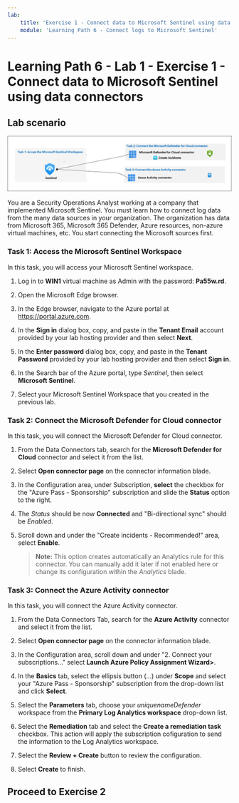```yaml
---
lab:
    title: 'Exercise 1 - Connect data to Microsoft Sentinel using data connectors'
    module: 'Learning Path 6 - Connect logs to Microsoft Sentinel'
---
```


# Learning Path 6 - Lab 1 - Exercise 1 - Connect data to Microsoft Sentinel using data connectors

## Lab scenario

![Lab overview.](../Media/SC-200-Lab_Diagrams_Mod6_L1_Ex1.png)

You are a Security Operations Analyst working at a company that implemented Microsoft Sentinel. You must learn how to connect log data from the many data sources in your organization. The organization has data from Microsoft 365, Microsoft 365 Defender, Azure resources, non-azure virtual machines, etc. You start connecting the Microsoft sources first.


### Task 1: Access the Microsoft Sentinel Workspace

In this task, you will access your Microsoft Sentinel workspace.

1. Log in to **WIN1** virtual machine as Admin with the password: **Pa55w.rd**.  

1. Open the Microsoft Edge browser.

1. In the Edge browser, navigate to the Azure portal at https://portal.azure.com.

1. In the **Sign in** dialog box, copy, and paste in the **Tenant Email** account provided by your lab hosting provider and then select **Next**.

1. In the **Enter password** dialog box, copy, and paste in the **Tenant Password** provided by your lab hosting provider and then select **Sign in**.

1. In the Search bar of the Azure portal, type *Sentinel*, then select **Microsoft Sentinel**.

1. Select your Microsoft Sentinel Workspace that you created in the previous lab.


### Task 2: Connect the Microsoft Defender for Cloud connector

In this task, you will connect the Microsoft Defender for Cloud connector.

1. From the Data Connectors tab, search for the **Microsoft Defender for Cloud** connector and select it from the list.

1. Select **Open connector page** on the connector information blade.

1. In the Configuration area, under Subscription, **select** the checkbox for the "Azure Pass - Sponsorship" subscription and slide the **Status** option to the right.

1. The *Status* should be now **Connected** and "Bi-directional sync" should be *Enabled*.

1. Scroll down and under the "Create incidents - Recommended!" area, select **Enable**. 

    >**Note:** This option creates automatically an Analytics rule for this connector. You can manually add it later if not enabled here or change its configuration within the *Analytics* blade.


### Task 3: Connect the Azure Activity connector

In this task, you will connect the Azure Activity connector.

1. From the Data Connectors Tab, search for the **Azure Activity** connector and select it from the list.

1. Select **Open connector page** on the connector information blade.

1. In the Configuration area, scroll down and under "2. Connect your subscriptions..." select **Launch Azure Policy Assignment Wizard>**.

1. In the **Basics** tab, select the ellipsis button (...) under **Scope** and select your "Azure Pass - Sponsorship" subscription from the drop-down list and click **Select**.

1. Select the **Parameters** tab, choose your *uniquenameDefender* workspace from the **Primary Log Analytics workspace** drop-down list.

1. Select the **Remediation** tab and select the **Create a remediation task** checkbox. This action will apply the subscription cofiguration to send the information to the Log Analytics workspace.

1. Select the **Review + Create** button to review the configuration.

1. Select **Create** to finish.

## Proceed to Exercise 2

